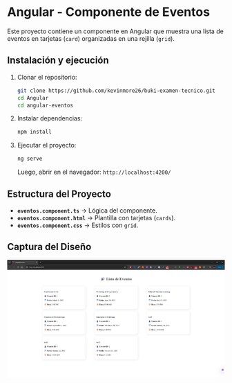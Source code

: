 # Angular - Componente de Eventos

Este proyecto contiene un componente en Angular que muestra una lista de eventos en tarjetas (`card`) organizadas en una rejilla (`grid`).

## Instalación y ejecución

1. Clonar el repositorio:
   ```sh
   git clone https://github.com/kevinmore26/buki-examen-tecnico.git
   cd Angular 
   cd angular-eventos
   ```

2. Instalar dependencias:
   ```sh
   npm install
   ```

3. Ejecutar el proyecto:
   ```sh
   ng serve
   ```
   Luego, abrir en el navegador: `http://localhost:4200/`

## Estructura del Proyecto

- **`eventos.component.ts`** → Lógica del componente.
- **`eventos.component.html`** → Plantilla con tarjetas (`cards`).
- **`eventos.component.css`** → Estilos con `grid`.

## Captura del Diseño
![Diseño Grid](./Captura_Grid.png)

